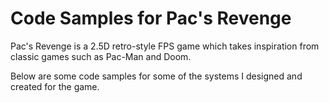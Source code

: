 # Code Samples for Pac's Revenge

Pac's Revenge is a 2.5D retro-style FPS game which takes inspiration from classic games such as Pac-Man and Doom.

Below are some code samples for some of the systems I designed and created for the game.
